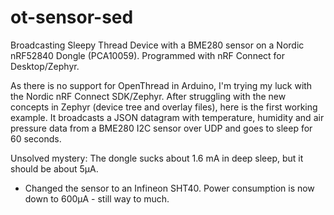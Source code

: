 # ot-sensor-sed
Broadcasting Sleepy Thread Device with  a BME280 sensor on a Nordic nRF52840 Dongle (PCA10059). Programmed with nRF Connect for Desktop/Zephyr.

As there is no support for OpenThread in Arduino, I'm trying my luck with the Nordic nRF Connect SDK/Zephyr. 
After struggling with the new concepts in Zephyr (device tree and overlay files), here is the first working example.
It broadcasts a JSON datagram with temperature, humidity and air pressure data from a BME280 I2C sensor over UDP and goes to sleep for 60 seconds.

Unsolved mystery: The dongle sucks about 1.6 mA in deep sleep, but it should be about 5µA.

* Changed the sensor to an Infineon SHT40. Power consumption is now down to 600µA - still way to much.
